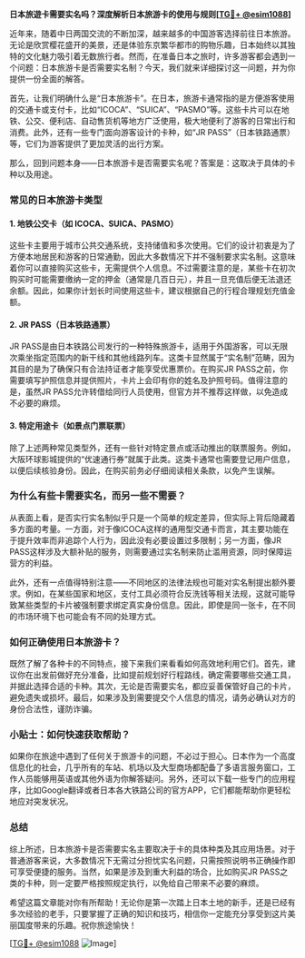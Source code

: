 **日本旅遊卡需要实名吗？深度解析日本旅游卡的使用与规则[[TG💪+ @esim1088](https://t.me/s/esim1088)]**

近年来，随着中日两国交流的不断加深，越来越多的中国游客选择前往日本旅游。无论是欣赏樱花盛开的美景，还是体验东京繁华都市的购物乐趣，日本始终以其独特的文化魅力吸引着无数旅行者。然而，在准备日本之旅时，许多游客都会遇到一个问题：日本旅游卡是否需要实名制？今天，我们就来详细探讨这一问题，并为你提供一份全面的解答。

首先，让我们明确什么是“日本旅游卡”。在日本，旅游卡通常指的是方便游客使用的交通卡或支付卡，比如“ICOCA”、“SUICA”、“PASMO”等。这些卡片可以在地铁、公交、便利店、自动售货机等地方广泛使用，极大地便利了游客的日常出行和消费。此外，还有一些专门面向游客设计的卡种，如“JR PASS”（日本铁路通票）等，它们为游客提供了更加灵活的出行方案。

那么，回到问题本身——日本旅游卡是否需要实名呢？答案是：这取决于具体的卡种以及用途。

### **常见的日本旅游卡类型**

#### **1. 地铁公交卡（如 ICOCA、SUICA、PASMO）**
这些卡主要用于城市公共交通系统，支持储值和多次使用。它们的设计初衷是为了方便本地居民和游客的日常通勤，因此大多数情况下并不强制要求实名制。这意味着你可以直接购买这些卡，无需提供个人信息。不过需要注意的是，某些卡在初次购买时可能需要缴纳一定的押金（通常是几百日元），并且一旦充值后便无法退还余额。因此，如果你计划长时间使用这些卡，建议根据自己的行程合理规划充值金额。

#### **2. JR PASS（日本铁路通票）**
JR PASS是由日本铁路公司发行的一种特殊旅游卡，适用于外国游客，可以无限次乘坐指定范围内的新干线和其他线路列车。这类卡显然属于“实名制”范畴，因为其目的是为了确保只有合法持证者才能享受优惠票价。在购买JR PASS之前，你需要填写护照信息并提供照片，卡片上会印有你的姓名及护照号码。值得注意的是，虽然JR PASS允许转借给同行人员使用，但官方并不推荐这样做，以免造成不必要的麻烦。

#### **3. 特定用途卡（如景点门票联票）**
除了上述两种常见类型外，还有一些针对特定景点或活动推出的联票服务。例如，大阪环球影城提供的“优速通行券”就属于此类。这类卡通常也需要登记用户信息，以便后续核验身份。因此，在购买前务必仔细阅读相关条款，以免产生误解。

### **为什么有些卡需要实名，而另一些不需要？**

从表面上看，是否实行实名制似乎只是一个简单的规定差异，但实际上背后隐藏着多方面的考量。一方面，对于像ICOCA这样的通用型交通卡而言，其主要功能在于提升效率而非追踪个人行为，因此没有必要设置过多限制；另一方面，像JR PASS这样涉及大额补贴的服务，则需要通过实名制来防止滥用资源，同时保障运营方的利益。

此外，还有一点值得特别注意——不同地区的法律法规也可能对实名制提出额外要求。例如，在某些国家和地区，支付工具必须符合反洗钱等相关法规，这就可能导致某些类型的卡片被强制要求绑定真实身份信息。因此，即使是同一张卡，在不同的市场环境下也可能会有不同的处理方式。

### **如何正确使用日本旅游卡？**

既然了解了各种卡的不同特点，接下来我们来看看如何高效地利用它们。首先，建议你在出发前做好充分准备，比如提前规划好行程路线，确定需要哪些交通工具，并据此选择合适的卡种。其次，无论是否需要实名，都应妥善保管好自己的卡片，避免遗失或损坏。最后，如果涉及到需要提交个人信息的情况，请务必确认对方的身份合法性，谨防诈骗。

### **小贴士：如何快速获取帮助？**

如果你在旅途中遇到了任何关于旅游卡的问题，不必过于担心。日本作为一个高度信息化的社会，几乎所有的车站、机场以及大型商场都配备了多语言服务窗口，工作人员能够用英语或其他外语为你解答疑问。另外，还可以下载一些专门的应用程序，比如Google翻译或者日本各大铁路公司的官方APP，它们都能帮助你更轻松地应对突发状况。

### **总结**

综上所述，日本旅游卡是否需要实名主要取决于卡的具体种类及其应用场景。对于普通游客来说，大多数情况下无需过分担忧实名问题，只需按照说明书正确操作即可享受便捷的服务。当然，如果是涉及到重大利益的场合，比如购买JR PASS之类的卡种，则一定要严格按照规定执行，以免给自己带来不必要的麻烦。

希望这篇文章能对你有所帮助！无论你是第一次踏上日本土地的新手，还是已经有多次经验的老手，只要掌握了正确的知识和技巧，相信你一定能充分享受到这片美丽国度带来的乐趣。祝你旅途愉快！

[[TG💪+ @esim1088](https://t.me/s/esim1088) ![Image](https://i.postimg.cc/4NQfJmqS/Snipaste-2025-05-13-00-14-12.png)]